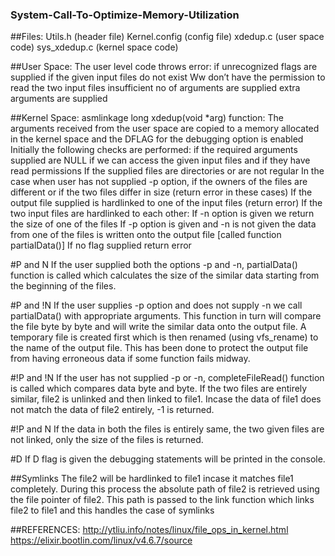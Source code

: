 ### System-Call-To-Optimize-Memory-Utilization
##Files:
Utils.h (header file)
Kernel.config (config file)
xdedup.c (user space code)
sys_xdedup.c (kernel space code) 

##User Space:
The user level code throws error:
if unrecognized flags are supplied
if the given input files do not exist 
Ww don’t have the permission to read the two input files
insufficient no of arguments are supplied
extra arguments are supplied

##Kernel Space:
asmlinkage long xdedup(void *arg)  function:
The arguments received from the user space are  copied to a memory allocated in the kernel space and the DFLAG for the debugging option is enabled
Initially the following checks are performed:
if the required arguments supplied are NULL
if we can access the given input files and if they have read permissions
If the supplied files are directories or are not regular
In the case when user has not supplied -p option, if the owners of the files are different or if the two files differ in size (return error in these cases)
If the output file supplied is hardlinked to one of the input files (return error)
If the two input files are hardlinked to each other:
If -n option is given we return the size of one of the files
If -p option is given and -n is not given the data from one of the files is written onto the output file [called function partialData()]
If no flag supplied return error

#P and N
If the user supplied both the options -p and -n, partialData() function is called which calculates the size of the similar data starting from the beginning of the files.

#P and !N
If the user supplies -p option and does not supply -n we call partialData() with appropriate arguments. This function in turn will compare the file byte by byte and will write the similar data onto the output file. A temporary file is created first which is then renamed (using vfs_rename) to the name of the output file. This has been done to protect the output file from having erroneous data if some function fails midway. 

#!P and !N
If the user has not supplied -p or -n, completeFileRead() function is called which compares data byte and byte. If the two files are entirely similar, file2 is unlinked and then linked to file1. Incase the data of file1 does not match the data of file2 entirely, -1 is returned.

#!P and N
		If the data in both the files is entirely same, the two given files are not linked, only the size of the files is returned.

#D
If D flag is given the debugging statements will be printed in the console.

##Symlinks
The file2 will be hardlinked to file1 incase it matches file1 completely. During this process the absolute path of file2 is retrieved using the file pointer of file2. This path is passed to the link function which links file2 to file1 and this handles the case of symlinks

##REFERENCES:
http://ytliu.info/notes/linux/file_ops_in_kernel.html
https://elixir.bootlin.com/linux/v4.6.7/source
